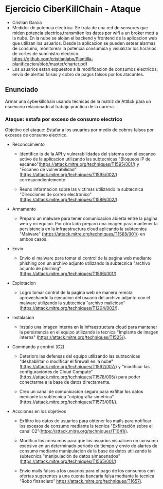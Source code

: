 # Ejercicio CiberKillChain - Ataque

 * Cristian Garcia
 * Medidor de potencia electrica. Se trata de una red de sensores que miden potencia electrica,transmiten los datos por wifi a un broker mqtt a la nube.
 En la nube se alojan el backend y frontend de la aplicacion web que utilizan los usuarios.
 Desde la aplicacion se pueden setear alarmas de consumo, monitorear la potencia consumida y visualizar los horarios de cortes de suministro electrico.
 https://github.com/cristianlabo/Plantilla-planificacion/blob/master/charter.pdf 
 * Los usuarios estan expuestos a la modificacion de consumos electricos, envio de alertas falsas y cobro de pagos falsos por los atacantes.



## Enunciado

Armar una cyberkillchain usando técnicas de la matriz de Att&ck para un escenario relacionado al trabajo práctico de la carrera.

### Ataque: estafa por exceso de consumo electrico

Objetivo del ataque: Estafar a los usuarios por medio de cobros falsos por excesos de consumo electrico.

* Reconocimiento
  
  - Identifico ip de la API y vulnerabilidades del sistema con el escaneo activo de la aplicacion utilizando las subtecnicas "Bloqueos IP de escaneo"(https://attack.mitre.org/techniques/T1595/001/) y "Escaneo de vulnerabilidad"(https://attack.mitre.org/techniques/T1595/002/) correspondientemente.

  - Reuno informacion sobre las victimas utilizando la subtecnica "Direcciones de correo electrónico"(https://attack.mitre.org/techniques/T1589/002/).
       
* Armamento
  
  - Preparo un malware para tener comunicacion abierta entre la pagina web y mi equipo. Por otro lado preparo una imagen para mantener la persistencia en la infraestructura cloud aplicando la subtecnica "Malware" (https://attack.mitre.org/techniques/T1588/001/) en ambos casos.
  
* Envio
  - Envío el malware para tomar el control de la pagina web mediante phishing con un archivo adjunto utilizando la subtecnica "archivo adjunto de phishing"(https://attack.mitre.org/techniques/T1566/001/).
  
* Explotacion
  
  - Logro tomar control de la pagina web de manera remota aprovechando la ejecucion del usuario del archivo adjunto con el malware utilizando la subtecnica "archivo malicioso"(https://attack.mitre.org/techniques/T1204/002/).
  
* Instalacion
   
  - Instalo una imagen interna en la infraestructura cloud para mantener la persistencia en el equipo utilizando la tecnica "Implante de imagen interna" (https://attack.mitre.org/techniques/T1525/).
    

* Commando y control (C2)
  
  - Deterioro las defensas del equipo utilizando las subtecnicas "deshabilitar o modificar el firewall en la nube"(https://attack.mitre.org/techniques/T1562/007/) y "modificar las configuraciones de Cloud Compute"(https://attack.mitre.org/techniques/T1578/005/) para poder conectarme a la base de datos directamente.

  - Creo un canal de comunicacion seguro para exfiltar los datos mediante la subtecnica "criptografía simétrica"(https://attack.mitre.org/techniques/T1573/001/).

  
* Accciones en los objetivos
  
  - Exfiltro los datos de usuarios para obtener los mails para notificar los excesos de consumo mediante la tecnica "Exfiltración sobre el canal C2"(https://attack.mitre.org/techniques/T1041/).
    
  - Modifico los consumos para que los usuarios visualicen un consumo excesivo en un determinado periodo de tiempo y envio de alartes de consumo mediante manipulacion de la base de datos utilizando la subtecnica "manipulación de datos almacenados"(https://attack.mitre.org/techniques/T1565/001/).

  - Envio mails falsos a los usuarios para el pago de los consumos con ofertas sugerentes a una cuenta bancaria falsa mediante la tecnica "Robo financiero" https://attack.mitre.org/techniques/T1657/.

  

